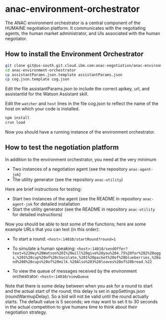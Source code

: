 # anac-environment-orchestrator
The ANAC environment orchestrator is a central component of the HUMAINE negotiation platform. It communicates with the negotiating agents, the human market administrator, and UIs associated with the human negotiator.

How to install the Environment Orchestrator
----

```sh
git clone git@us-south.git.cloud.ibm.com:anac-negotiation/anac-environment-orchestrator.git
cd anac-environment-orchestrator
cp assistantParams.json.template assistantParams.json
cp cog.json.template cog.json
```
Edit the file assistantParams.json to include the correct apikey, url, and assistantId for the Watson Assistant skill.

Edit the `watcher` and `host` lines in the file cog.json to reflect the name of the host on which your code is installed.

```sh
npm install
crun load
```

Now you should have a running instance of the environment orchestrator.

How to test the negotiation platform
----

In addition to the environment orchestrator, you need at the very minimum
- Two instances of a negotiation agent (see the repository `anac-agent-jok`)
- The utility generator (see the repository `anac-utility`)

Here are brief instructions for testing:
- Start two instances of the agent (see the README in repository `anac-agent-jok` for detailed installation
- Start the utility generator (see the README in repository `anac-utility` for detailed instructions)

Now you should be able to test some of the functions; here are some example URLs
that you can test (in this order):

- To start a round: `<host>:14010/startRound?round=1`

- To simulate a human speaking: `<host>:14010/sendOffer?text=%22Hey%20Watson%20I%20will%20give%20you%204.75%20for%202%20eggs,%201%20cup%20of%20chocolate,%201%20packet%20of%20blueberries,%20and%208%20cups%20of%20milk.%20Also%203%20loaves%20of%20bread.%22`

- To view the queue of messages received by the environment orchestrator: `<host>:14010/viewQueue`

Note that there is some delay between when you ask for a round to start and the actual start of the round; this delay is set in appSettings.json (roundWarmupDelay). So a bid will not be valid until the round actually starts. The default value is 5 seconds; we may want to set it to 30 seconds in the actual competition to give humans time to think about their negotiation strategy. 